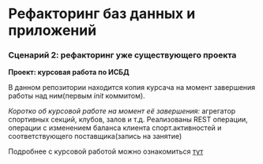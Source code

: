 # Рефакторинг баз данных и приложений

### Сценарий 2: рефакторинг уже существующего проекта

**Проект: курсовая работа по ИСБД**

В данном репозитории находится копия курсача на момент завершения работы над ним(первым *init* коммитом).

*Коротко об курсовой работе на момент её завершения:* агрегатор спортивных секций, клубов, залов и т.д.
Реализованы REST операции, операции с изменением баланса клиента спорт.активностей и соответствующего поставщика(запись на занятие)

Подробнее с курсовой работой можно ознакомиться [тут](description-of-coursework.pdf)

